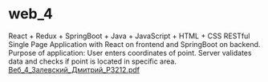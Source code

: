 # web_4
React + Redux + SpringBoot + Java + JavaScript + HTML + CSS
RESTful Single Page Application with React on frontend and SpringBoot on backend. Purpose of application: User enters coordinates of point. Server validates data and checks if point is located in specific area.
[Веб_4_Залевский_Дмитрий_P3212.pdf](https://github.com/zengineere/web_4/files/8226254/_4_._._P3212.pdf)
